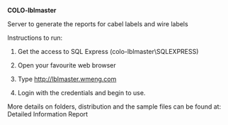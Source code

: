 **COLO-lblmaster**

Server to generate the reports for cabel labels and wire labels

Instructions to run:

1. Get the access to SQL Express (colo-lblmaster\SQLEXPRESS)

2. Open your favourite web browser

3. Type http://lblmaster.wmeng.com

4. Login with the credentials and begin to use.

More details on folders, distribution and the sample files can be found at: Detailed Information Report
